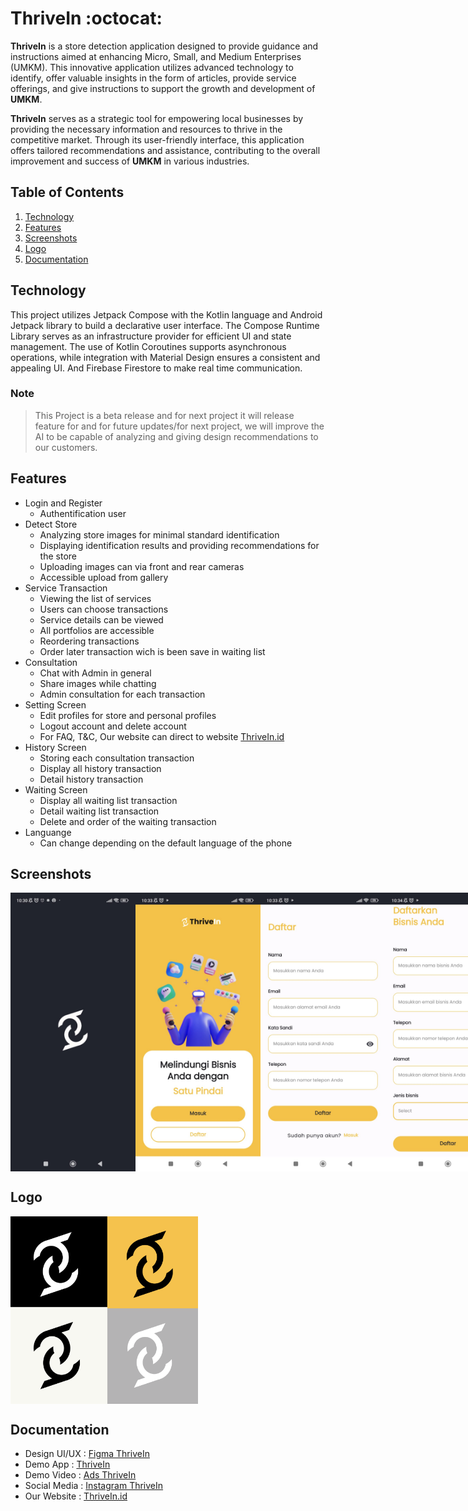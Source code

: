 # ThriveIn :octocat:
**ThriveIn** is a store detection application designed to provide guidance and instructions aimed at enhancing Micro, Small, and Medium Enterprises (UMKM). This innovative application utilizes advanced technology to identify, offer valuable insights in the form of articles, provide service offerings, and give instructions to support the growth and development of **UMKM**. 
<p><b>ThriveIn</b> serves as a strategic tool for empowering local businesses by providing the necessary information and resources to thrive in the competitive market. Through its user-friendly interface, this application offers tailored recommendations and assistance, contributing to the overall improvement and success of <b>UMKM</b> in various industries.</p>

## Table of Contents
1. [Technology](#technology)
2. [Features](#features)
3. [Screenshots](#screenshots)
4. [Logo](#logo)
5. [Documentation](#documentation)

## Technology <a name="technology"></a>
This project utilizes Jetpack Compose with the Kotlin language and Android Jetpack library to build a declarative user interface. The Compose Runtime Library serves as an infrastructure provider for efficient UI and state management. The use of Kotlin Coroutines supports asynchronous operations, while integration with Material Design ensures a consistent and appealing UI. And Firebase Firestore to make real time communication.

### Note
>This Project is a beta release and for next project it will release feature for and for future updates/for next project, we will improve the AI to be capable of analyzing and giving design recommendations to our customers.

## Features <a name="features"></a>
* Login and Register
  * Authentification user
* Detect Store
  * Analyzing store images for minimal standard identification
  * Displaying identification results and providing recommendations for the store
  * Uploading images can via front and rear cameras
  * Accessible upload from gallery 
* Service Transaction
    * Viewing the list of services
  * Users can choose transactions
  * Service details can be viewed
  * All portfolios are accessible
  * Reordering transactions
  * Order later transaction wich is been save in waiting list
* Consultation
  * Chat with Admin in general
  * Share images while chatting
  * Admin consultation for each transaction
* Setting Screen  
  * Edit profiles for store and personal profiles
  * Logout account and delete account
  * For FAQ, T&C, Our website can direct to website <a href="https://thrivein.id/" target="_blank">ThriveIn.id</a>
* History Screen
    * Storing each consultation transaction
    * Display all history transaction
    * Detail history transaction
* Waiting Screen
    * Display all waiting list transaction 
    * Detail waiting list transaction
    * Delete and order of the waiting transaction
* Languange
    * Can change depending on the default language of the phone

## Screenshots <a name="screenshots"></a>
<div style="display:flex;">
    <img alt="Splash" title="Splash" width="200px" src="images/splash.jpg" />
     <img alt="Portal" title="Portal" width="200px" src="images/portal.jpg" />
     <img alt="Register User" title="Register User" width="200px" src="images/register user.jpg" />
    <img alt="Register Store" title="Register Store" width="200px" src="images/register store.jpg" />
    <img alt="Login" title="Login" width="200px" src="images/login.jpg" />
        <img alt="Detect Store" title="Detect Store" width="200px" src="images/detect store.jpg" />
         <img alt="Output Scanner" title="Output Scanner" width="200px" src="images/output scanner.jpg" />
    <img alt="Home" title="Home" width="200px" src="images/home.jpg" />
     <img alt="List Article" title="List Article" width="200px" src="images/list article.jpg" />
      <img alt="Detail Article" title="Detail Article" width="200px" src="images/detail article.jpg" />
     <img alt="List Service" title="List Service" width="200px" src="images/list service.jpg" />
    <img alt="Detail Service" title="Detail Service" width="200px" src="images/detail service.jpg" />
     <img alt="Consultation" title="Consultation" width="200px" src="images/consultation.png" />
    <img alt="Confirm Transaction" title="Confirm Transaction" width="200px" src="images/confirm transaction.jpg" />
     <img alt="Detail PreTransaction" title="Detail PreTransaction" width="200px" src="images/detail pretransaction.jpg" />
       <img alt="Waiting Order" title="Waiting Order" width="200px" src="images/waiting order.jpg" />
     <img alt="History Transaction" title="History Transaction" width="200px" src="images/history transaction.jpg" />
     <img alt="Invoice Transaction" title="Invoice Transaction" width="200px" src="images/invoice.jpg" />
     <img alt="Setting" title="Setting" width="200px" src="images/setting.jpg" />
     <img alt="User Profile" title="User Profile" width="200px" src="images/user profile.png" />
    <img alt="Store Profile" title="Store Profile" width="200px" src="images/store profile.png" />
</div>


## Logo <a name="logo"></a>
<div style="display:flex;">
     <img alt="Logo after rebranding" title="Logo after rebranding" width="300px" src="images/logo_after_rebranding.png" />
</div>

## Documentation <a name="documentation"></a>
* Design UI/UX : <a href="https://www.figma.com/file/62OyW5VoVbrRuJ0rrcTisD/Thrive-In-UI%2FUX-Design?type=design&node-id=254-8359&mode=design&t=GR1X01t4Zn0SKK3u-0" target="_blank">Figma ThriveIn</a>
* Demo App : <a href="https://drive.google.com/drive/folders/1VS-ZbANnpH7CVgm_BzAY2l_am7W4Z-kA?usp=sharing" target="_blank">ThriveIn</a>
* Demo Video : <a href="https://drive.google.com/drive/folders/1VS-ZbANnpH7CVgm_BzAY2l_am7W4Z-kA?usp=sharing">Ads ThriveIn</a>
* Social Media : <a href="https://www.instagram.com/thrivein._/" target="_blank">Instagram ThriveIn</a>
* Our Website : <a href="https://thrivein.id/" target="_blank">ThriveIn.id</a>
